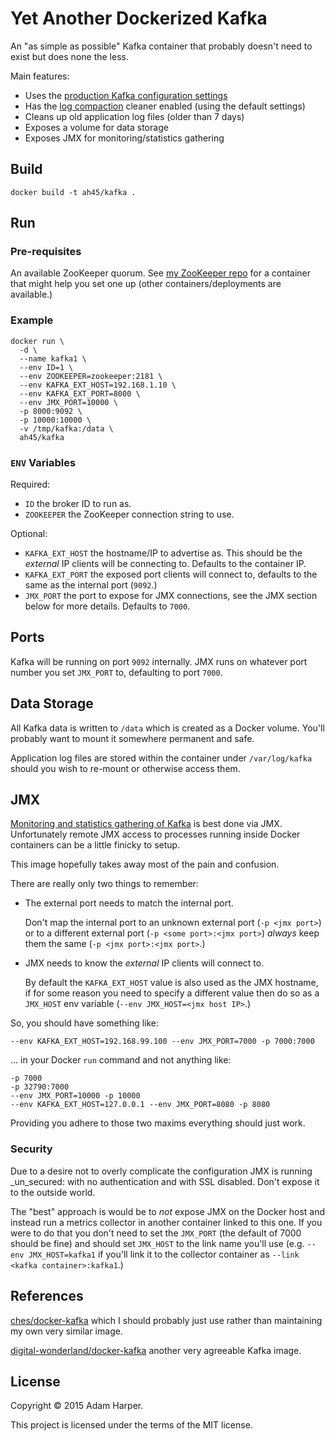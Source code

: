 Yet Another Dockerized Kafka
============================

An "as simple as possible" Kafka container that probably doesn't need
to exist but does none the less.

Main features:

* Uses the [production Kafka configuration settings][prod-conf]
* Has the [log compaction][log-compact] cleaner enabled (using the
  default settings)
* Cleans up old application log files (older than 7 days)
* Exposes a volume for data storage
* Exposes JMX for monitoring/statistics gathering

[prod-conf]: http://kafka.apache.org/documentation.html#prodconfig
[log-compact]: http://kafka.apache.org/documentation.html#compaction

## Build

    docker build -t ah45/kafka .

## Run

### Pre-requisites

An available ZooKeeper quorum. See [my ZooKeeper repo][zk] for a
container that might help you set one up (other containers/deployments
are available.)

[zk]: https://github.com/ah45/docker-zookeeper

### Example

    docker run \
      -d \
      --name kafka1 \
      --env ID=1 \
      --env ZOOKEEPER=zookeeper:2181 \
      --env KAFKA_EXT_HOST=192.168.1.10 \
      --env KAFKA_EXT_PORT=8000 \
      --env JMX_PORT=10000 \
      -p 8000:9092 \
      -p 10000:10000 \
      -v /tmp/kafka:/data \
      ah45/kafka

### `ENV` Variables

Required:

* `ID` the broker ID to run as.
* `ZOOKEEPER` the ZooKeeper connection string to use.

Optional:

* `KAFKA_EXT_HOST` the hostname/IP to advertise as. This should be the
  _external_ IP clients will be connecting to. Defaults to the
  container IP.
* `KAFKA_EXT_PORT` the exposed port clients will connect to, defaults
  to the same as the internal port (`9092`.)
* `JMX_PORT` the port to expose for JMX connections, see the JMX
  section below for more details. Defaults to `7000`.

## Ports

Kafka will be running on port `9092` internally. JMX runs on whatever
port number you set `JMX_PORT` to, defaulting to port `7000`.

## Data Storage

All Kafka data is written to `/data` which is created as a Docker
volume. You'll probably want to mount it somewhere permanent and safe.

Application log files are stored within the container under
`/var/log/kafka` should you wish to re-mount or otherwise access
them.

## JMX

[Monitoring and statistics gathering of Kafka][monitor] is best done
via JMX. Unfortunately remote JMX access to processes running inside
Docker containers can be a little finicky to setup.

[monitor]: http://kafka.apache.org/documentation.html#monitoring

This image hopefully takes away most of the pain and confusion.

There are really only two things to remember:

* The external port needs to match the internal port.

  Don't map the internal port to an unknown external port (`-p <jmx
  port>`) or to a different external port (`-p <some port>:<jmx
  port>`) _always_ keep them the same (`-p <jmx port>:<jmx port>`.)
* JMX needs to know the _external_ IP clients will connect to.

  By default the `KAFKA_EXT_HOST` value is also used as the JMX
  hostname, if for some reason you need to specify a different value
  then do so as a `JMX_HOST` env variable (`--env JMX_HOST=<jmx host
  IP>`.)

So, you should have something like:

    --env KAFKA_EXT_HOST=192.168.99.100 --env JMX_PORT=7000 -p 7000:7000

… in your Docker `run` command and not anything like:

    -p 7000
    -p 32790:7000
    --env JMX_PORT=10000 -p 10000
    --env KAFKA_EXT_HOST=127.0.0.1 --env JMX_PORT=8080 -p 8080

Providing you adhere to those two maxims everything should just work.

### Security

Due to a desire not to overly complicate the configuration JMX is
running _un_secured: with no authentication and with SSL
disabled. Don't expose it to the outside world.

The "best" approach is would be to _not_ expose JMX on the Docker host
and instead run a metrics collector in another container linked to
this one. If you were to do that you don't need to set the `JMX_PORT`
(the default of 7000 should be fine) and should set `JMX_HOST` to the
link name you'll use (e.g. `--env JMX_HOST=kafka1` if you'll link it
to the collector container as `--link <kafka container>:kafka1`.)

## References

[ches/docker-kafka](https://github.com/ches/docker-kafka) which I
should probably just use rather than maintaining my own very similar
image.

[digital-wonderland/docker-kafka](https://github.com/digital-wonderland/docker-kafka)
another very agreeable Kafka image.

## License

Copyright © 2015 Adam Harper.

This project is licensed under the terms of the MIT license.
